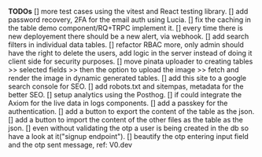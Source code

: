**TODOs**
[] more test cases using the vitest and React testing library.
[] add password recovery, 2FA for the email auth using Lucia.
[] fix the caching in the table demo component/RQ+TRPC implement it.
[] every time there is new deployement there should be a new alert, via webhook.
[] add search filters in individual data tables.
[] refactor RBAC more, only admin should have the right to delete the users, add logic in the server instead of doing it client side for security purposes.
[] move pinata uploader to creating tables >> selected fields >> then the option to upload the image >> fetch and render the image in dynamic generated tables.
[] add this site to a google search console for SEO.
[] add robots.txt and sitempas, metadata for the better SEO.
[] setup analytics using the Posthog.
[] if could integrate the Axiom for the live data in logs components.
[] add a passkey for the authentication.
[] add a button to export the content of the table as the json.
[] add a button to import the content of the other files as the table as the json.
[] even without validating the otp a user is being created in the db so have a look at it("signup endpoint").
[] beautify the otp entering input field and the otp sent message, ref: V0.dev